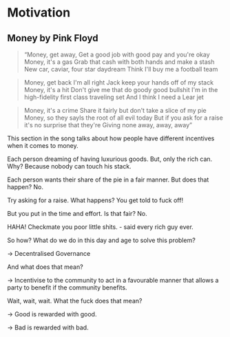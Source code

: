 # Motivation

## Money by Pink Floyd

> “Money, get away,
  Get a good job with good pay and you're okay
  Money, it's a gas
  Grab that cash with both hands and make a stash
  New car, caviar, four star daydream
  Think I'll buy me a football team

> Money, get back
  I'm all right Jack keep your hands off of my stack
  Money, it's a hit
  Don't give me that do goody good bullshit
  I'm in the high-fidelity first class traveling set
  And I think I need a Lear jet

> Money, it's a crime
  Share it fairly but don't take a slice of my pie
  Money, so they sayIs the root of all evil today
  But if you ask for a raise it's no surprise that they're
  Giving none away, away, away”

This section in the song talks about how people have different incentives when it comes to money.  

Each person dreaming of having luxurious goods.  But, only the rich can. Why? Because nobody can touch his stack.

Each person wants their share of the pie in a fair manner. But does that happen? No.

Try asking for a raise. What happens? You get told to fuck off!

But you put in the time and effort. Is that fair? No.

HAHA! Checkmate you poor little shits. - said every rich guy ever.

So how? What do we do in this day and age to solve this problem?

→ Decentralised Governance

And what does that mean?

→ Incentivise to the community to act in a favourable manner that allows a party to benefit if the community benefits.

Wait, wait, wait. What the fuck does that mean?

→ Good is rewarded with good.

→ Bad is rewarded with bad.
